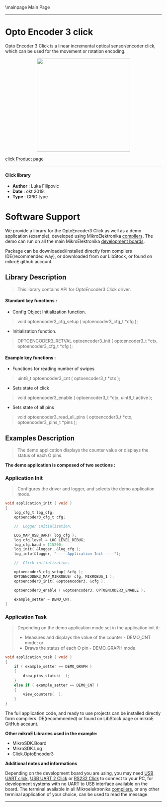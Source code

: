 \mainpage Main Page

---
# Opto Encoder 3 click

Opto Encoder 3 Click is a linear incremental optical sensor/encoder click, which can be used for the movement or rotation encoding.

<p align="center">
  <img src="https://download.mikroe.com/images/click_for_ide/optoencoder3_click.png" height=300px>
</p>

[click Product page](https://www.mikroe.com/opto-encoder-3-click)

---


#### Click library 

- **Author**        : Luka Filipovic
- **Date**          : okt 2019.
- **Type**          : GPIO type


# Software Support

We provide a library for the OptoEncoder3 Click 
as well as a demo application (example), developed using MikroElektronika 
[compilers](https://shop.mikroe.com/compilers). 
The demo can run on all the main MikroElektronika [development boards](https://shop.mikroe.com/development-boards).

Package can be downloaded/installed directly form compilers IDE(recommended way), or downloaded from our LibStock, or found on mikroE github account. 

## Library Description

> This library contains API for OptoEncoder3 Click driver.

#### Standard key functions :

- Config Object Initialization function.
> void optoencoder3_cfg_setup ( optoencoder3_cfg_t *cfg ); 
 
- Initialization function.
> OPTOENCODER3_RETVAL optoencoder3_init ( optoencoder3_t *ctx, optoencoder3_cfg_t *cfg );


#### Example key functions :

- Functions for reading number of swipes
> uint8_t optoencoder3_cnt ( optoencoder3_t *ctx );
 
- Sets state of click
> void optoencoder3_enable ( optoencoder3_t *ctx, uint8_t active );

- Sets state of all pins
> void optoencoder3_read_all_pins ( optoencoder3_t *ctx, optoencoder3_pins_t *pins );

## Examples Description

> The demo application displays the counter value or displays the status of each O pins.

**The demo application is composed of two sections :**

### Application Init 

> Configures the driver and logger, and selects the demo application mode.

```c
void application_init ( void )
{
    log_cfg_t log_cfg;
    optoencoder3_cfg_t cfg;

    //  Logger initialization.

    LOG_MAP_USB_UART( log_cfg );
    log_cfg.level = LOG_LEVEL_DEBUG;
    log_cfg.baud = 115200;
    log_init( &logger, &log_cfg );
    log_info(&logger, "---- Application Init ----");

    //  Click initialization.

    optoencoder3_cfg_setup( &cfg );
    OPTOENCODER3_MAP_MIKROBUS( cfg, MIKROBUS_1 );
    optoencoder3_init( &optoencoder3, &cfg );

    optoencoder3_enable ( &optoencoder3, OPTOENCODER3_ENABLE );
    
    example_setter = DEMO_CNT;
}
```

### Application Task

> Depending on the demo application mode set in the application init it:
>    - Measures and displays the value of the counter - DEMO_CNT mode; or
>    - Draws the status of each O pin - DEMO_GRAPH mode.

```c
void application_task ( void )
{
    if ( example_setter == DEMO_GRAPH )
    {
        draw_pins_status(  );
    }
    else if ( example_setter == DEMO_CNT )
    {
        view_counters(  );
    }
}
```

The full application code, and ready to use projects can be  installed directly form compilers IDE(recommneded) or found on LibStock page or mikroE GitHub accaunt.

**Other mikroE Libraries used in the example:** 

- MikroSDK.Board
- MikroSDK.Log
- Click.OptoEncoder3

**Additional notes and informations**

Depending on the development board you are using, you may need 
[USB UART click](https://shop.mikroe.com/usb-uart-click), 
[USB UART 2 Click](https://shop.mikroe.com/usb-uart-2-click) or 
[RS232 Click](https://shop.mikroe.com/rs232-click) to connect to your PC, for 
development systems with no UART to USB interface available on the board. The 
terminal available in all Mikroelektronika 
[compilers](https://shop.mikroe.com/compilers), or any other terminal application 
of your choice, can be used to read the message.



---
